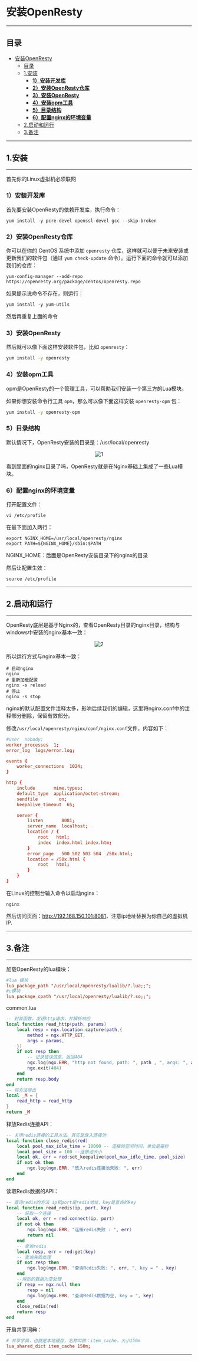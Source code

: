# 安装OpenResty

***

## 目录

- [安装OpenResty](#安装openresty)
  - [目录](#目录)
  - [1.安装](#1安装)
    - [**1）安装开发库**](#1安装开发库)
    - [**2）安装OpenResty仓库**](#2安装openresty仓库)
    - [**3）安装OpenResty**](#3安装openresty)
    - [**4）安装opm工具**](#4安装opm工具)
    - [**5）目录结构**](#5目录结构)
    - [**6）配置nginx的环境变量**](#6配置nginx的环境变量)
  - [2.启动和运行](#2启动和运行)
  - [3.备注](#3备注)

***

## 1.安装

***

首先你的Linux虚拟机必须联网

### **1）安装开发库**

首先要安装OpenResty的依赖开发库，执行命令：

```shell
yum install -y pcre-devel openssl-devel gcc --skip-broken
```

### **2）安装OpenResty仓库**

你可以在你的 CentOS 系统中添加 `openresty` 仓库，这样就可以便于未来安装或更新我们的软件包（通过 `yum check-update` 命令）。运行下面的命令就可以添加我们的仓库：

```shell
yum-config-manager --add-repo https://openresty.org/package/centos/openresty.repo
```

如果提示说命令不存在，则运行：

```shell
yum install -y yum-utils
```

然后再重复上面的命令

### **3）安装OpenResty**

然后就可以像下面这样安装软件包，比如 `openresty`：

```bash
yum install -y openresty
```

### **4）安装opm工具**

opm是OpenResty的一个管理工具，可以帮助我们安装一个第三方的Lua模块。

如果你想安装命令行工具 `opm`，那么可以像下面这样安装 `openresty-opm` 包：

```bash
yum install -y openresty-opm
```

### **5）目录结构**

默认情况下，OpenResty安装的目录是：/usr/local/openresty

<div align="center">
    <img src="./assets/1.png" alt=1>
</div>

看到里面的nginx目录了吗，OpenResty就是在Nginx基础上集成了一些Lua模块。

### **6）配置nginx的环境变量**

打开配置文件：

```shell
vi /etc/profile
```

在最下面加入两行：

```shell
export NGINX_HOME=/usr/local/openresty/nginx
export PATH=${NGINX_HOME}/sbin:$PATH
```

NGINX_HOME：后面是OpenResty安装目录下的nginx的目录

然后让配置生效：

```shell
source /etc/profile
```

***

## 2.启动和运行

***

OpenResty底层是基于Nginx的，查看OpenResty目录的nginx目录，结构与windows中安装的nginx基本一致：

<div align="center">
    <img src="./assets/2.png" alt=2>
</div>

所以运行方式与nginx基本一致：

```shell
# 启动nginx
nginx
# 重新加载配置
nginx -s reload
# 停止
nginx -s stop
```

nginx的默认配置文件注释太多，影响后续我们的编辑，这里将nginx.conf中的注释部分删除，保留有效部分。

修改`/usr/local/openresty/nginx/conf/nginx.conf`文件，内容如下：

```conf
#user  nobody;
worker_processes  1;
error_log  logs/error.log;

events {
    worker_connections  1024;
}

http {
    include       mime.types;
    default_type  application/octet-stream;
    sendfile        on;
    keepalive_timeout  65;

    server {
        listen       8081;
        server_name  localhost;
        location / {
            root   html;
            index  index.html index.htm;
        }
        error_page   500 502 503 504  /50x.html;
        location = /50x.html {
            root   html;
        }
    }
}
```

在Linux的控制台输入命令以启动nginx：

```shell
nginx
```

然后访问页面：<http://192.168.150.101:8081>，注意ip地址替换为你自己的虚拟机IP.

***

## 3.备注

***

加载OpenResty的lua模块：

```conf
#lua 模块
lua_package_path "/usr/local/openresty/lualib/?.lua;;";
#c模块
lua_package_cpath "/usr/local/openresty/lualib/?.so;;";
```

common.lua

```lua
-- 封装函数，发送http请求，并解析响应
local function read_http(path, params)
    local resp = ngx.location.capture(path,{
        method = ngx.HTTP_GET,
        args = params,
    })
    if not resp then
        -- 记录错误信息，返回404
        ngx.log(ngx.ERR, "http not found, path: ", path , ", args: ", args)
        ngx.exit(404)
    end
    return resp.body
end
-- 将方法导出
local _M = {
    read_http = read_http
}
return _M
```

释放Redis连接API：

```lua
-- 关闭redis连接的工具方法，其实是放入连接池
local function close_redis(red)
    local pool_max_idle_time = 10000 -- 连接的空闲时间，单位是毫秒
    local pool_size = 100 --连接池大小
    local ok, err = red:set_keepalive(pool_max_idle_time, pool_size)
    if not ok then
        ngx.log(ngx.ERR, "放入redis连接池失败: ", err)
    end
end
```

读取Redis数据的API：

```lua
-- 查询redis的方法 ip和port是redis地址，key是查询的key
local function read_redis(ip, port, key)
    -- 获取一个连接
    local ok, err = red:connect(ip, port)
    if not ok then
        ngx.log(ngx.ERR, "连接redis失败 : ", err)
        return nil
    end
    -- 查询redis
    local resp, err = red:get(key)
    -- 查询失败处理
    if not resp then
        ngx.log(ngx.ERR, "查询Redis失败: ", err, ", key = " , key)
    end
    --得到的数据为空处理
    if resp == ngx.null then
        resp = nil
        ngx.log(ngx.ERR, "查询Redis数据为空, key = ", key)
    end
    close_redis(red)
    return resp
end
```

开启共享词典：

```conf
# 共享字典，也就是本地缓存，名称叫做：item_cache，大小150m
lua_shared_dict item_cache 150m; 
```

***
